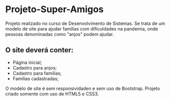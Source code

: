 # Projeto-Super-Amigos
 Projeto realizado no curso de Desenvolvimento de Sistemas.
 Se trata de um modelo de site para ajudar famílias com dificuldades na pandemia, onde pessoas denominadas como "anjos" podem ajudar.
 ## O site deverá conter:
 - Página inicial;
 - Cadastro para anjos;
 - Cadastro para famílias;
 - Famílias cadastradas;

 O modelo de site é sem responsividaden e sem uso de Bootstrap.
 Projeto criado somente com uso de HTML5 e CSS3.
